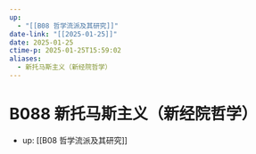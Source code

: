 ```yaml
---
up:
  - "[[B08 哲学流派及其研究]]"
date-link: "[[2025-01-25]]"
date: 2025-01-25
ctime-p: 2025-01-25T15:59:02
aliases:
  - 新托马斯主义（新经院哲学）
---
```


# B088 新托马斯主义（新经院哲学）

- up: [[B08 哲学流派及其研究]]

